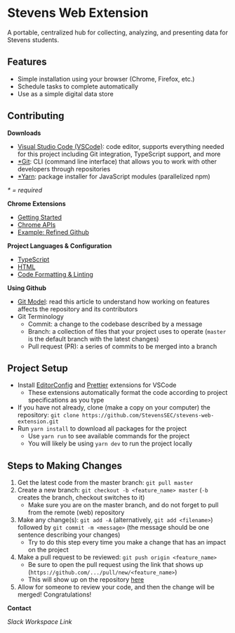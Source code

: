 # Stevens Web Extension
A portable, centralized hub for collecting, analyzing, and presenting data for Stevens students.

## Features
- Simple installation using your browser (Chrome, Firefox, etc.)
- Schedule tasks to complete automatically
- Use as a simple digital data store

## Contributing
**Downloads**
* [Visual Studio Code (VSCode)](https://code.visualstudio.com/download): code editor, supports everything needed for this project including Git integration, TypeScript support, and more
* [*Git](https://git-scm.com/downloads): CLI (command line interface) that allows you to work with other developers through repositories
* [*Yarn](https://classic.yarnpkg.com/en/docs/install/#windows-stable): package installer for JavaScript modules (parallelized npm)

_* = required_

**Chrome Extensions**
* [Getting Started](https://developer.chrome.com/extensions/getstarted)
* [Chrome APIs](https://developer.chrome.com/extensions/api_index)
* [Example: Refined Github](https://github.com/sindresorhus/refined-github)

**Project Languages & Configuration**
* [TypeScript](https://www.typescriptlang.org/docs/home.html)
* [HTML](https://www.w3schools.com/html/)
* [Code Formatting & Linting](https://blog.theodo.com/2019/08/why-you-should-use-eslint-prettier-and-editorconfig-together/)

**Using Github**
* [Git Model](https://nvie.com/posts/a-successful-git-branching-model/): read this article to understand how working on features affects the repository and its contributors
* Git Terminology
    * Commit: a change to the codebase described by a message
    * Branch: a collection of files that your project uses to operate (`master` is the default branch with the latest changes)
    * Pull request (PR): a series of commits to be merged into a branch
## Project Setup
* Install [EditorConfig](https://marketplace.visualstudio.com/items?itemName=EditorConfig.EditorConfig) and [Prettier](https://marketplace.visualstudio.com/items?itemName=esbenp.prettier-vscode) extensions for VSCode
    * These extensions automatically format the code according to project specifications as you type
* If you have not already, clone (make a copy on your computer) the repository: `git clone https://github.com/StevensSEC/stevens-web-extension.git`
* Run `yarn install` to download all packages for the project
    * Use `yarn run` to see available commands for the project
    * You will likely be using `yarn dev` to run the project locally
## Steps to Making Changes
1. Get the latest code from the master branch: `git pull master`
2. Create a new branch: `git checkout -b <feature_name> master` (`-b` creates the branch, checkout switches to it)
    - Make sure you are on the master branch, and do not forget to pull from the remote (web) repository
3. Make any change(s): `git add -A` (alternatively, `git add <filename>`) followed by `git commit -m <message>` (the message should be one sentence describing your changes)
    - Try to do this step every time you make a change that has an impact on the project
4. Make a pull request to be reviewed: `git push origin <feature_name>`
    - Be sure to open the pull request using the link that shows up (`https://github.com/.../pull/new/<feature_name>`)
    - This will show up on the repository [here](https://github.com/adapap/stevens-web-extension/pulls)
5. Allow for someone to review your code, and then the change will be merged! Congratulations!

**Contact**

*Slack Workspace Link*
